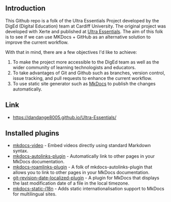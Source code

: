 ## Introduction

This Github repo is a folk of the Ultra Essentials Project developed by the DigEd (Digital Education) team at Cardiff University. The original project was developed with Xerte and published at [Ultra Essentials](https://xerte.cardiff.ac.uk/play_18321#UltraEssentials). The aim of this folk is to see if we can use MKDocs + GitHub as an alternative solution to improve the current workflow.

With that in mind, there are a few objectives I'd like to achieve:

1. To make the project more accessible to the DigEd team as well as the wider community of learning technologists and educators.
2. To take advantages of Git and Github such as branches, version control, issue tracking, and pull requests to enhance the current workflow.
3. To use static site generator such as [MkDocs](https://www.mkdocs.org/) to publish the changes automatically. 


## Link
- https://dandange8005.github.io/Ultra-Essentials/

## Installed plugins

- [mkdocs-video](https://pypi.org/project/mkdocs-video/) - Embed videos directly using standard Markdown syntax.
- [mkdocs-autolinks-plugin](https://github.com/zachhannum/mkdocs-autolinks-plugin) - Automatically link to other pages in your MkDocs documentation.
- [mkdocs-roamlinks-plugin](https://github.com/Jackiexiao/mkdocs-roamlinks-plugin) - A folk of mkdocs-autolinks-plugin that allows you to link to other pages in your MkDocs documentation.
- [git-revision-date-localized-plugin](https://pypi.org/project/mkdocs-git-revision-date-localized-plugin/) - A plugin for MkDocs that displays the last modification date of a file in the local timezone.
- [mkdocs-static-i18n](https://github.com/ultrabug/mkdocs-static-i18n) - Adds static internationalisation support to MkDocs for multilingual sites.